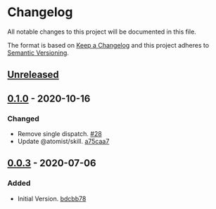# Changelog

All notable changes to this project will be documented in this file.

The format is based on [Keep a Changelog](http://keepachangelog.com/)
and this project adheres to [Semantic Versioning](http://semver.org/).

## [Unreleased](https://github.com/atomist-skills/terraform-skill/compare/0.1.0...HEAD)

## [0.1.0](https://github.com/atomist-skills/terraform-skill/compare/0.0.3...0.1.0) - 2020-10-16

### Changed

-   Remove single dispatch. [#28](https://github.com/atomist-skills/terraform-skill/issues/28)
-   Update @atomist/skill. [a75caa7](https://github.com/atomist-skills/terraform-skill/commit/a75caa766b4761cee32d7f1d9b9b8b78872b3e00)

## [0.0.3](https://github.com/atomist-skills/terraform-skill/tree/0.0.3) - 2020-07-06

### Added

-   Initial Version. [bdcbb78](https://github.com/atomist-skills/terraform-skill/commit/bdcbb78c6617d9ba8c21f3469bae60010aaa40bf)
